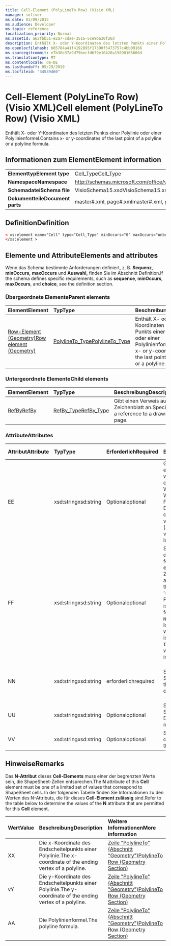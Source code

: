 ```yaml
---
title: Cell-Element (PolyLineTo Row) (Visio XML)
manager: soliver
ms.date: 03/09/2015
ms.audience: Developer
ms.topic: reference
localization_priority: Normal
ms.assetid: a62fbb51-e2a7-cdae-3516-5ce9ba30f26d
description: Enthält X- oder Y-Koordinaten des letzten Punkts einer Polylinie oder einer Polylinienformel.
ms.openlocfilehash: b85784a41f4192895f17390f5473757c4bb09166
ms.sourcegitcommit: e7b38e37a9d79becfd679e10420a19890165606d
ms.translationtype: MT
ms.contentlocale: de-DE
ms.lasthandoff: 05/29/2019
ms.locfileid: "34539460"
---
```

# <a name="cell-element-polylineto-row-visio-xml"></a><span data-ttu-id="2fb26-103">Cell-Element (PolyLineTo Row) (Visio XML)</span><span class="sxs-lookup"><span data-stu-id="2fb26-103">Cell element (PolyLineTo Row) (Visio XML)</span></span>

<span data-ttu-id="2fb26-104">Enthält X- oder Y-Koordinaten des letzten Punkts einer Polylinie oder einer Polylinienformel.</span><span class="sxs-lookup"><span data-stu-id="2fb26-104">Contains x- or y-coordinates of the last point of a polyline or a polyline formula.</span></span>
  
## <a name="element-information"></a><span data-ttu-id="2fb26-105">Informationen zum Element</span><span class="sxs-lookup"><span data-stu-id="2fb26-105">Element information</span></span>

|||
|:-----|:-----|
|<span data-ttu-id="2fb26-106">**Elementtyp**</span><span class="sxs-lookup"><span data-stu-id="2fb26-106">**Element type**</span></span> <br/> |[<span data-ttu-id="2fb26-107">Cell_Type</span><span class="sxs-lookup"><span data-stu-id="2fb26-107">Cell_Type</span></span>](cell_type-complextypevisio-xml.md) <br/> |
|<span data-ttu-id="2fb26-108">**Namespace**</span><span class="sxs-lookup"><span data-stu-id="2fb26-108">**Namespace**</span></span> <br/> |http://schemas.microsoft.com/office/visio/2012/main  <br/> |
|<span data-ttu-id="2fb26-109">**Schemadatei**</span><span class="sxs-lookup"><span data-stu-id="2fb26-109">**Schema file**</span></span> <br/> |<span data-ttu-id="2fb26-110">VisioSchema15.xsd</span><span class="sxs-lookup"><span data-stu-id="2fb26-110">VisioSchema15.xsd</span></span>  <br/> |
|<span data-ttu-id="2fb26-111">**Dokumentteile**</span><span class="sxs-lookup"><span data-stu-id="2fb26-111">**Document parts**</span></span> <br/> |<span data-ttu-id="2fb26-112">master#.xml, page#.xml</span><span class="sxs-lookup"><span data-stu-id="2fb26-112">master#.xml, page#.xml</span></span>  <br/> |
   
## <a name="definition"></a><span data-ttu-id="2fb26-113">Definition</span><span class="sxs-lookup"><span data-stu-id="2fb26-113">Definition</span></span>

```XML
< xs:element name="Cell" type="Cell_Type" minOccurs="0" maxOccurs="unbounded" >
</xs:element >
```

## <a name="elements-and-attributes"></a><span data-ttu-id="2fb26-114">Elemente und Attribute</span><span class="sxs-lookup"><span data-stu-id="2fb26-114">Elements and attributes</span></span>

<span data-ttu-id="2fb26-115">Wenn das Schema bestimmte Anforderungen definiert, z. B. **Sequenz**, **minOccurs,** **maxOccurs** und **Auswahl,** finden Sie im Abschnitt Definition.</span><span class="sxs-lookup"><span data-stu-id="2fb26-115">If the schema defines specific requirements, such as **sequence**, **minOccurs**, **maxOccurs**, and **choice**, see the definition section.</span></span> 
  
### <a name="parent-elements"></a><span data-ttu-id="2fb26-116">Übergeordnete Elemente</span><span class="sxs-lookup"><span data-stu-id="2fb26-116">Parent elements</span></span>

|<span data-ttu-id="2fb26-117">**Element**</span><span class="sxs-lookup"><span data-stu-id="2fb26-117">**Element**</span></span>|<span data-ttu-id="2fb26-118">**Typ**</span><span class="sxs-lookup"><span data-stu-id="2fb26-118">**Type**</span></span>|<span data-ttu-id="2fb26-119">**Beschreibung**</span><span class="sxs-lookup"><span data-stu-id="2fb26-119">**Description**</span></span>|
|:-----|:-----|:-----|
|[<span data-ttu-id="2fb26-120">Row-Element (Geometry)</span><span class="sxs-lookup"><span data-stu-id="2fb26-120">Row element (Geometry)</span></span>](row-element-geometry-sectionvisio-xml.md) <br/> |[<span data-ttu-id="2fb26-121">PolylineTo_Type</span><span class="sxs-lookup"><span data-stu-id="2fb26-121">PolylineTo_Type</span></span>](polylineto_type-complextypevisio-xml.md) <br/> |<span data-ttu-id="2fb26-122">Enthält X- oder Y-Koordinaten des letzten Punkts einer Polylinie oder einer Polylinienformel.</span><span class="sxs-lookup"><span data-stu-id="2fb26-122">Contains x- or y-coordinates of the last point of a polyline or a polyline formula.</span></span>  <br/> |
   
### <a name="child-elements"></a><span data-ttu-id="2fb26-123">Untergeordnete Elemente</span><span class="sxs-lookup"><span data-stu-id="2fb26-123">Child elements</span></span>

|<span data-ttu-id="2fb26-124">**Element**</span><span class="sxs-lookup"><span data-stu-id="2fb26-124">**Element**</span></span>|<span data-ttu-id="2fb26-125">**Typ**</span><span class="sxs-lookup"><span data-stu-id="2fb26-125">**Type**</span></span>|<span data-ttu-id="2fb26-126">**Beschreibung**</span><span class="sxs-lookup"><span data-stu-id="2fb26-126">**Description**</span></span>|
|:-----|:-----|:-----|
|[<span data-ttu-id="2fb26-127">RefBy</span><span class="sxs-lookup"><span data-stu-id="2fb26-127">RefBy</span></span>](refby-element-cell_type-complextypevisio-xml.md) <br/> |[<span data-ttu-id="2fb26-128">RefBy_Type</span><span class="sxs-lookup"><span data-stu-id="2fb26-128">RefBy_Type</span></span>](refby_type-complextypevisio-xml.md) <br/> |<span data-ttu-id="2fb26-129">Gibt einen Verweis auf ein Zeichenblatt an.</span><span class="sxs-lookup"><span data-stu-id="2fb26-129">Specifies a reference to a drawing page.</span></span>  <br/> |
   
### <a name="attributes"></a><span data-ttu-id="2fb26-130">Attribute</span><span class="sxs-lookup"><span data-stu-id="2fb26-130">Attributes</span></span>

|<span data-ttu-id="2fb26-131">**Attribut**</span><span class="sxs-lookup"><span data-stu-id="2fb26-131">**Attribute**</span></span>|<span data-ttu-id="2fb26-132">**Typ**</span><span class="sxs-lookup"><span data-stu-id="2fb26-132">**Type**</span></span>|<span data-ttu-id="2fb26-133">**Erforderlich**</span><span class="sxs-lookup"><span data-stu-id="2fb26-133">**Required**</span></span>|<span data-ttu-id="2fb26-134">**Beschreibung**</span><span class="sxs-lookup"><span data-stu-id="2fb26-134">**Description**</span></span>|<span data-ttu-id="2fb26-135">**Mögliche Werte**</span><span class="sxs-lookup"><span data-stu-id="2fb26-135">**Possible values**</span></span>|
|:-----|:-----|:-----|:-----|:-----|
|<span data-ttu-id="2fb26-136">E</span><span class="sxs-lookup"><span data-stu-id="2fb26-136">E</span></span>  <br/> |<span data-ttu-id="2fb26-137">xsd:string</span><span class="sxs-lookup"><span data-stu-id="2fb26-137">xsd:string</span></span>  <br/> |<span data-ttu-id="2fb26-138">Optional</span><span class="sxs-lookup"><span data-stu-id="2fb26-138">optional</span></span>  <br/> |<span data-ttu-id="2fb26-139">Gibt an, dass die Formel zu einem Fehler ausgewertet wird.</span><span class="sxs-lookup"><span data-stu-id="2fb26-139">Indicates that the formula evaluates to an error.</span></span> <span data-ttu-id="2fb26-140">Der Wert von **E** ist der aktuelle Wert (eine Fehlermeldungszeichenfolge); Der Wert  des V-Attributs ist der letzte gültige Wert.</span><span class="sxs-lookup"><span data-stu-id="2fb26-140">The value of **E** is the current value (an error message string); the value of the **V** attribute is the last valid value.</span></span>  <br/> |<span data-ttu-id="2fb26-141">Eine Fehlermeldungszeichenfolge.</span><span class="sxs-lookup"><span data-stu-id="2fb26-141">An error message string.</span></span>  <br/> |
|<span data-ttu-id="2fb26-142">F</span><span class="sxs-lookup"><span data-stu-id="2fb26-142">F</span></span>  <br/> |<span data-ttu-id="2fb26-143">xsd:string</span><span class="sxs-lookup"><span data-stu-id="2fb26-143">xsd:string</span></span>  <br/> |<span data-ttu-id="2fb26-144">Optional</span><span class="sxs-lookup"><span data-stu-id="2fb26-144">optional</span></span>  <br/> | <span data-ttu-id="2fb26-145">Stellt die Formel des Elements dar.</span><span class="sxs-lookup"><span data-stu-id="2fb26-145">Represents the element's formula.</span></span> <span data-ttu-id="2fb26-146">Dieses Attribut kann eine der folgenden Zeichenfolgen enthalten:</span><span class="sxs-lookup"><span data-stu-id="2fb26-146">This attribute can contain one of the following strings:</span></span>  <br/>  <span data-ttu-id="2fb26-147">'(einige Formel)' wenn die Formel lokal vorhanden ist</span><span class="sxs-lookup"><span data-stu-id="2fb26-147">'(some formula)' if the formula exists locally</span></span>  <br/>  <span data-ttu-id="2fb26-148">`No Formula` wenn die Formel lokal gelöscht oder blockiert wird</span><span class="sxs-lookup"><span data-stu-id="2fb26-148">`No Formula` if the formula is locally deleted or blocked</span></span>  <br/>  <span data-ttu-id="2fb26-149">`Inh` wenn die Formel geerbt wird.</span><span class="sxs-lookup"><span data-stu-id="2fb26-149">`Inh` if the formula is inherited.</span></span>  <br/> |<span data-ttu-id="2fb26-150">Eine Formel.</span><span class="sxs-lookup"><span data-stu-id="2fb26-150">A formula.</span></span>  <br/> |
|<span data-ttu-id="2fb26-151">N</span><span class="sxs-lookup"><span data-stu-id="2fb26-151">N</span></span>  <br/> |<span data-ttu-id="2fb26-152">xsd:string</span><span class="sxs-lookup"><span data-stu-id="2fb26-152">xsd:string</span></span>  <br/> |<span data-ttu-id="2fb26-153">erforderlich</span><span class="sxs-lookup"><span data-stu-id="2fb26-153">required</span></span>  <br/> |<span data-ttu-id="2fb26-154">Stellt den Namen der Zelle ShapeSheet dar.</span><span class="sxs-lookup"><span data-stu-id="2fb26-154">Represents the name of the ShapeSheet cell.</span></span>  <br/> |<span data-ttu-id="2fb26-155">Der Name der Zelle ShapeSheet.</span><span class="sxs-lookup"><span data-stu-id="2fb26-155">The name of the ShapeSheet cell.</span></span>  <br/> <span data-ttu-id="2fb26-156">Weitere Informationen finden Sie im Abschnitt "Hinweise".</span><span class="sxs-lookup"><span data-stu-id="2fb26-156">See the Remarks section below.</span></span>  <br/> |
|<span data-ttu-id="2fb26-157">U</span><span class="sxs-lookup"><span data-stu-id="2fb26-157">U</span></span>  <br/> |<span data-ttu-id="2fb26-158">xsd:string</span><span class="sxs-lookup"><span data-stu-id="2fb26-158">xsd:string</span></span>  <br/> |<span data-ttu-id="2fb26-159">Optional</span><span class="sxs-lookup"><span data-stu-id="2fb26-159">optional</span></span>  <br/> |<span data-ttu-id="2fb26-160">Stellt eine Maßeinheit dar Die Standardeinstellung ist DL.</span><span class="sxs-lookup"><span data-stu-id="2fb26-160">Represents a unit of measure The default is DL.</span></span>  <br/> |<span data-ttu-id="2fb26-161">Die Einheiten der Zelle.</span><span class="sxs-lookup"><span data-stu-id="2fb26-161">The units of the cell.</span></span>  <br/> |
|<span data-ttu-id="2fb26-162">V</span><span class="sxs-lookup"><span data-stu-id="2fb26-162">V</span></span>  <br/> |<span data-ttu-id="2fb26-163">xsd:string</span><span class="sxs-lookup"><span data-stu-id="2fb26-163">xsd:string</span></span>  <br/> |<span data-ttu-id="2fb26-164">Optional</span><span class="sxs-lookup"><span data-stu-id="2fb26-164">optional</span></span>  <br/> |<span data-ttu-id="2fb26-165">Stellt den Wert der Zelle dar.</span><span class="sxs-lookup"><span data-stu-id="2fb26-165">Represents the value of the cell.</span></span>  <br/> |<span data-ttu-id="2fb26-166">Der Wert der Zelle ShapeSheet.</span><span class="sxs-lookup"><span data-stu-id="2fb26-166">The value of the ShapeSheet cell.</span></span>  <br/> |
   
## <a name="remarks"></a><span data-ttu-id="2fb26-167">Hinweise</span><span class="sxs-lookup"><span data-stu-id="2fb26-167">Remarks</span></span>

<span data-ttu-id="2fb26-168">Das **N-Attribut** dieses **Cell-Elements** muss einer der begrenzten Werte sein, die ShapeSheet-Zellen entsprechen.</span><span class="sxs-lookup"><span data-stu-id="2fb26-168">The **N** attribute of this **Cell** element must be one of a limited set of values that correspond to ShapeSheet cells.</span></span> <span data-ttu-id="2fb26-169">In der folgenden Tabelle finden Sie  Informationen zu den Werten des N-Attributs, die für dieses **Cell-Element zulässig** sind.</span><span class="sxs-lookup"><span data-stu-id="2fb26-169">Refer to the table below to determine the values of the **N** attribute that are permitted for this **Cell** element.</span></span> 
  
|<span data-ttu-id="2fb26-170">**Wert**</span><span class="sxs-lookup"><span data-stu-id="2fb26-170">**Value**</span></span>|<span data-ttu-id="2fb26-171">**Beschreibung**</span><span class="sxs-lookup"><span data-stu-id="2fb26-171">**Description**</span></span>|<span data-ttu-id="2fb26-172">**Weitere Informationen**</span><span class="sxs-lookup"><span data-stu-id="2fb26-172">**More information**</span></span>|
|:-----|:-----|:-----|
|<span data-ttu-id="2fb26-173">X</span><span class="sxs-lookup"><span data-stu-id="2fb26-173">X</span></span>  <br/> |<span data-ttu-id="2fb26-174">Die x-Koordinate des Endscheitelpunkts einer Polylinie.</span><span class="sxs-lookup"><span data-stu-id="2fb26-174">The x-coordinate of the ending vertex of a polyline.</span></span>  <br/> |[<span data-ttu-id="2fb26-175">Zeile "PolylineTo" (Abschnitt "Geometry")</span><span class="sxs-lookup"><span data-stu-id="2fb26-175">PolylineTo Row (Geometry Section)</span></span>](polylineto-row-geometry-section.md) <br/> |
|<span data-ttu-id="2fb26-176">v</span><span class="sxs-lookup"><span data-stu-id="2fb26-176">Y</span></span>  <br/> |<span data-ttu-id="2fb26-177">Die y-Koordinate des Endscheitelpunkts einer Polylinie.</span><span class="sxs-lookup"><span data-stu-id="2fb26-177">The y-coordinate of the ending vertex of a polyline.</span></span>  <br/> |[<span data-ttu-id="2fb26-178">Zeile "PolylineTo" (Abschnitt "Geometry")</span><span class="sxs-lookup"><span data-stu-id="2fb26-178">PolylineTo Row (Geometry Section)</span></span>](polylineto-row-geometry-section.md) <br/> |
|<span data-ttu-id="2fb26-179">A</span><span class="sxs-lookup"><span data-stu-id="2fb26-179">A</span></span>  <br/> |<span data-ttu-id="2fb26-180">Die Polylinienformel.</span><span class="sxs-lookup"><span data-stu-id="2fb26-180">The polyline formula.</span></span>  <br/> |[<span data-ttu-id="2fb26-181">Zeile "PolylineTo" (Abschnitt "Geometry")</span><span class="sxs-lookup"><span data-stu-id="2fb26-181">PolylineTo Row (Geometry Section)</span></span>](polylineto-row-geometry-section.md) <br/> |
   

